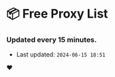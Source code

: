 # :package: Free Proxy List
### Updated every 15 minutes.

- Last updated: `2024-06-15 18:51`

:heart:
